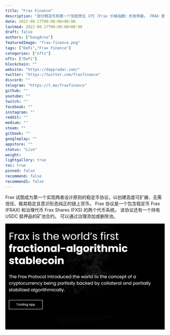 ```yaml
---
title: "Frax Finance"
description: "部分稳定币和第一个加密原生 CPI（Frax 价格指数）的发明者。 FRAX 是唯一具有部分支持和部分算法的稳定币"
date: 2022-08-17T00:00:00+08:00
lastmod: 2022-08-17T00:00:00+08:00
draft: false
authors: ["boogArno"]
featuredImage: "frax-finance.png"
tags: ["DeFi","Frax Finance"]
categories: ["nfts"]
nfts: ["DeFi"]
blockchain: ""
website: "https://dappradar.com/"
twitter: "https://twitter.com/fraxfinance"
discord: ""
telegram: "https://t.me/fraxfinance"
github: ""
youtube: ""
twitch: ""
facebook: ""
instagram: ""
reddit: ""
medium: ""
steam: ""
gitbook: ""
googleplay: ""
appstore: ""
status: "Live"
weight: 
lightgallery: true
toc: true
pinned: false
recommend: false
recommend1: false
---
```

Frax 试图成为第一个实现两者设计原则的稳定币协议，以创建高度可扩展、无需信任、极其稳定且意识形态纯正的链上货币。 Frax 协议是一个包含稳定币 Frax (FRAX) 和治理代币 Frax Shares (FXS) 的两个代币系统。 该协议还有一个持有 USDC 抵押品的矿池合约。 可以通过治理添加或删除池。

![fraxfinance-dapp-defi-ethereum-image1_a5aa6a0b9c94012055ea4a1c7934cb71](fraxfinance-dapp-defi-ethereum-image1_a5aa6a0b9c94012055ea4a1c7934cb71.png)